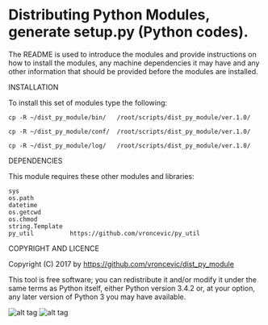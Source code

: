 Distributing Python Modules, generate setup.py (Python codes).
================================================================================

The README is used to introduce the modules and provide instructions on
how to install the modules, any machine dependencies it may have and any
other information that should be provided before the modules are installed.

INSTALLATION

To install this set of modules type the following:

	cp -R ~/dist_py_module/bin/   /root/scripts/dist_py_module/ver.1.0/

	cp -R ~/dist_py_module/conf/  /root/scripts/dist_py_module/ver.1.0/

	cp -R ~/dist_py_module/log/   /root/scripts/dist_py_module/ver.1.0/

DEPENDENCIES

This module requires these other modules and libraries:

	sys
	os.path
	datetime
	os.getcwd
	os.chmod
	string.Template
	py_util          https://github.com/vroncevic/py_util

COPYRIGHT AND LICENCE

Copyright (C) 2017 by https://github.com/vroncevic/dist_py_module

This tool is free software; you can redistribute it and/or modify
it under the same terms as Python itself, either Python version 3.4.2 or,
at your option, any later version of Python 3 you may have available.

![alt tag](https://raw.githubusercontent.com/vroncevic/dist_py_module/master/python_logo.png)
![alt tag](https://raw.githubusercontent.com/vroncevic/dist_py_module/master/linux_logo.jpg)

